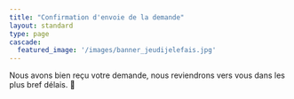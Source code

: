 ```yaml
---
title: "Confirmation d'envoie de la demande"
layout: standard
type: page
cascade:
  featured_image: '/images/banner_jeudijelefais.jpg'
---
```


Nous avons bien reçu votre demande, nous reviendrons vers vous dans les plus bref délais. 🙂
